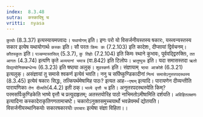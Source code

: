 ```yaml
---
index:  8.3.48
sutra:  कस्कादिषु च
vritti:  nyasa
---
```


`कुत्वोः` (8.3.37) इत्यस्यायमपवादः। `यथायोगम्` इति। इणः परो यो विसर्जनीयस्तस्य षकारः, यस्त्वन्यस्तस्य सकार इत्येष यथायोगार्थः `कस्कः` इति। सौ परतः `किमः कः` (7.2.103) इति कादेशः, दीप्सायां द्विर्वचनम्। `कौतस्कुतः` इति। `पञ्चम्यास्तसिल्` (5.3.7), `कु तिहोः` (7.2.104) इति किमः स्थाने कुभावः, पूर्ववद्द्विरुक्तिः, `तत आगतः` (4.3.74) इत्यणि कृते `अव्ययानां भमात्र` (वा.842) इति टिलोपः। `भ्रातुष्पुत्रः` इति। यदा समासस्तदा `ऋतो विद्यायोनिसम्बन्धेभ्यः` (6.3.23) इति षष्ठ्या अलुक्। `शुवस्कर्णः` इति। संज्ञायाम्` ष्ठ्या आक्रोशे` (6.3.21) इत्यलुक्। असंज्ञायां तु समासे श्वकर्ण इत्येवं भवति।
ननु च सर्पिष्कुण्डिकादीनां `नित्यं समासेऽनुत्तरपदस्थस्य` (8.3.45) इत्येवं षकारः सिद्धः, तत्किपर्थमेषामिह पाठः? इत्यत आह--`एषाम्` इत्यादि। पारायणेन दीव्यन्तीति पारायणिकाः `तेन दीव्यति`(4.4.2) इती ठक्। `भाव्ये वृत्तौ च` इति। अनुत्तरपदस्थस्येति किम्? परमसर्पिःकुण्डिकेति भाष्ये वृत्तौ च प्रत्युदाहृतम्; अतस्तयोरिह पाठो नाभिमतोऽमीषामिति दर्शयति। `अविहितलक्षणः` इत्यादिना कस्कादेराकृतिगणतामाचष्टे। चकारोऽनुक्तसमुच्चयार्थो भवन्नेवमर्थं द्योतयति। विसर्जनीयस्थानिकयोः सकारषकारयोः `उपचारः` इत्येषा संज्ञा विहिता।।

